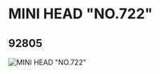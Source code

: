 # MINI HEAD "NO.722"
## 92805
![MINI HEAD "NO.722"](https://lc-www-live-s.legocdn.com/media/bricks/5/2/6023486.jpg)